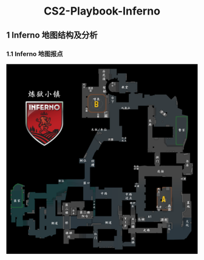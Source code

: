 <h1><center>CS2-Playbook-Inferno</center></h1>

## 1 Inferno 地图结构及分析

### 1.1 Inferno 地图报点

![20250919_炼狱小镇报点_v1.0](./assets/20250919_炼狱小镇报点_v1.0.png)